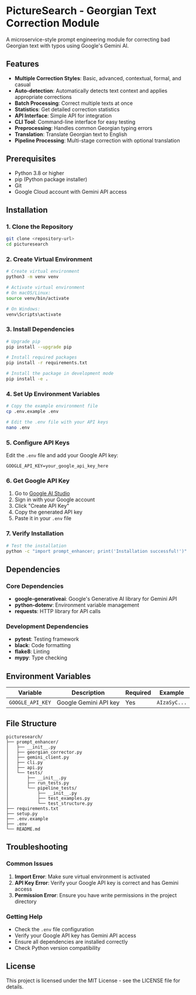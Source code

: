 # PictureSearch - Georgian Text Correction Module

A microservice-style prompt engineering module for correcting bad Georgian text with typos using Google's Gemini AI.

## Features

- **Multiple Correction Styles**: Basic, advanced, contextual, formal, and casual
- **Auto-detection**: Automatically detects text context and applies appropriate corrections
- **Batch Processing**: Correct multiple texts at once
- **Statistics**: Get detailed correction statistics
- **API Interface**: Simple API for integration
- **CLI Tool**: Command-line interface for easy testing
- **Preprocessing**: Handles common Georgian typing errors
- **Translation**: Translate Georgian text to English
- **Pipeline Processing**: Multi-stage correction with optional translation

## Prerequisites

- Python 3.8 or higher
- pip (Python package installer)
- Git
- Google Cloud account with Gemini API access

## Installation

### 1. Clone the Repository

```bash
git clone <repository-url>
cd picturesearch
```

### 2. Create Virtual Environment

```bash
# Create virtual environment
python3 -m venv venv

# Activate virtual environment
# On macOS/Linux:
source venv/bin/activate

# On Windows:
venv\Scripts\activate
```

### 3. Install Dependencies

```bash
# Upgrade pip
pip install --upgrade pip

# Install required packages
pip install -r requirements.txt

# Install the package in development mode
pip install -e .
```

### 4. Set Up Environment Variables

```bash
# Copy the example environment file
cp .env.example .env

# Edit the .env file with your API keys
nano .env
```

### 5. Configure API Keys

Edit the `.env` file and add your Google API key:

```env
GOOGLE_API_KEY=your_google_api_key_here
```

### 6. Get Google API Key

1. Go to [Google AI Studio](https://makersuite.google.com/app/apikey)
2. Sign in with your Google account
3. Click "Create API Key"
4. Copy the generated API key
5. Paste it in your `.env` file

### 7. Verify Installation

```bash
# Test the installation
python -c "import prompt_enhancer; print('Installation successful!')"
```

## Dependencies

### Core Dependencies

- **google-generativeai**: Google's Generative AI library for Gemini API
- **python-dotenv**: Environment variable management
- **requests**: HTTP library for API calls

### Development Dependencies

- **pytest**: Testing framework
- **black**: Code formatting
- **flake8**: Linting
- **mypy**: Type checking

## Environment Variables

| Variable         | Description           | Required | Example      |
| ---------------- | --------------------- | -------- | ------------ |
| `GOOGLE_API_KEY` | Google Gemini API key | Yes      | `AIzaSyC...` |

## File Structure

```
picturesearch/
├── prompt_enhancer/
│   ├── __init__.py
│   ├── georgian_corrector.py
│   ├── gemini_client.py
│   ├── cli.py
│   ├── api.py
│   └── tests/
│       ├── __init__.py
│       ├── run_tests.py
│       └── pipeline_tests/
│           ├── __init__.py
│           ├── test_examples.py
│           └── test_structure.py
├── requirements.txt
├── setup.py
├── .env.example
├── .env
└── README.md
```

## Troubleshooting

### Common Issues

1. **Import Error**: Make sure virtual environment is activated
2. **API Key Error**: Verify your Google API key is correct and has Gemini access
3. **Permission Error**: Ensure you have write permissions in the project directory

### Getting Help

- Check the `.env` file configuration
- Verify your Google API key has Gemini API access
- Ensure all dependencies are installed correctly
- Check Python version compatibility

## License

This project is licensed under the MIT License - see the LICENSE file for details.
